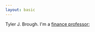 ```yaml
---
layout: basic
---
```


Tyler J. Brough. I'm a [finance professor][usu]; 


[usu]: https://huntsman.usu.edu/about/faculty?faculty-directory&memberID=5181


